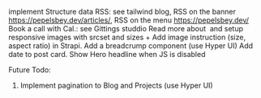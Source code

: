 implement Structure data
RSS: see tailwind blog, RSS on the banner https://pepelsbey.dev/articles/, RSS on the menu https://pepelsbey.dev/
Book a call with Cal.: see Gittings studdio
Read more about <Image> and setup responsive images with srcset and sizes + Add image instruction (size, aspect ratio) in Strapi.
Add a breadcrump component (use Hyper UI)
Add date to post card.
Show Hero headline when JS is disabled

Future Todo:
1. Implement pagination to Blog and Projects (use Hyper UI)